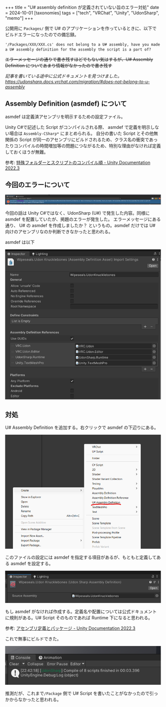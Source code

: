 +++
title = "U# assembly definition が定義されていない旨のエラー対処"
date = 2024-10-01
[taxonomies]
tags = ["tech", "VRChat", "Unity", "UdonSharp", "memo"]
+++

公開用に `Packages/` 側で U# のアプリケーションを作っているときに、以下でビルドエラーになったのでの備忘録。

```log
'/Packages/XXX/XXX.cs' does not belong to a U# assembly, have you made a U# assembly definition for the assembly the script is a part of?
```

~~エラーメッセージの通りで書き残すほどでもない気はするが、U# Assembly Definition についてあまり情報がなかったので書き残す~~

_記事を書いている途中に公式ドキュメントを見つけました。 <https://udonsharp.docs.vrchat.com/migration/#does-not-belong-to-u-assembly>_

<!-- more -->

## Assembly Definition (asmdef) について

asmdef は定義済アセンブリを明示するための設定ファイル。

Unity C#で記述した Script がコンパイルされる際、 asmdef で定義を明示しない場合は `Assembly-CSharp*` にまとめられる。
自分の書いた Script とその他無関係の Script が同一のアセンブリにビルドされるため、クラス名の衝突であったりコンパイルの時間増加等の問題につながるため、特別な理由がなければ定義しておくほうが無難。

参考: [特殊フォルダーとスクリプトのコンパイル順 - Unity Documentation 2022.3](https://docs.unity3d.com/ja/2022.3/Manual/ScriptCompileOrderFolders.html)

## 今回のエラーについて

![error.png](/2024/usharp-asmdef/error.png)

今回の話は Unity C#ではなく、UdonSharp (U#) で発生した内容。同様に asmdef を配置していたが、掲題のエラーが発生した。
エラーメッセージにある通り、 U# の asmdef を作成しましたか？ というもの。asmdef だけでは U# 向けのアセンブリなのか判断できなかったと思われる。

asmdef は以下

![asmdef.png](/2024/usharp-asmdef/asmdef.png)

## 対処

U# Assembly Definition を追加する。右クリックで asmdef の下辺りにある。

![contextmenu.png](/2024/usharp-asmdef/contextmenu.png)

このファイルの設定には asmdef を指定する項目があるが、もともと定義してある asmdef を設定する。

![usharp-asmdef.png](/2024/usharp-asmdef/usharp-asmdef.png)

もし asmdef がなければ作成する。定義名や配置については公式ドキュメントに規則がある。U# Script そのものであれば Runtime 下になると思われる。

参考: [アセンブリ定義とパッケージ - Unity Documentation 2022.3](https://docs.unity3d.com/ja/2022.2/Manual/cus-asmdef.html)

これで無事にビルドできた。

![buildpass.png](/2024/usharp-asmdef/buildpass.png)

推測だが、これまで`/Package` 側で U# Script を書いたことがなかったので引っかからなかったと思われる。
